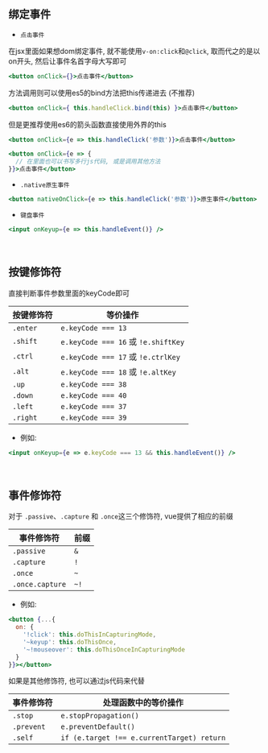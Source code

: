 
## 绑定事件

- `点击事件`

在jsx里面如果想dom绑定事件, 就不能使用`v-on:click`和`@click`, 取而代之的是以on开头, 然后让事件名首字母大写即可

```jsx
<button onClick={}>点击事件</button>
```

方法调用则可以使用es5的bind方法把this传递进去 (不推荐)

```jsx
<button onClick={ this.handleClick.bind(this) }>点击事件</button>
```

但是更推荐使用es6的箭头函数直接使用外界的this

```jsx
<button onClick={e => this.handleClick('参数')}>点击事件</button>

<button onClick={e => {
  // 在里面也可以书写多行js代码, 或是调用其他方法
}}>点击事件</button>
```

- `.native原生事件`

```jsx
<button nativeOnClick={e => this.handleClick('参数')}>原生事件</button>
```

- `键盘事件`

```jsx
<input onKeyup={e => this.handleEvent()} />
```

<br />

## 按键修饰符

直接判断事件参数里面的keyCode即可

| **按键修饰符** | **等价操作** |
| --- | --- |
| `.enter` | `e.keyCode === 13` |
| `.shift` | `e.keyCode === 16` 或 `!e.shiftKey` |
| `.ctrl` | `e.keyCode === 17` 或 `!e.ctrlKey` |
| `.alt` | `e.keyCode === 18` 或 `!e.altKey` |
| `.up` | `e.keyCode === 38` |
| `.down` | `e.keyCode === 40` |
| `.left` | `e.keyCode === 37` |
| `.right` | `e.keyCode === 39` |

- 例如:

```jsx
<input onKeyup={e => e.keyCode === 13 && this.handleEvent()} />
```

<br />

## 事件修饰符

对于 `.passive`、`.capture` 和 `.once`这三个修饰符, vue提供了相应的前缀

| **事件修饰符** | **前缀** |
| --- | --- |
| `.passive` | `&` |
| `.capture` | `!` |
| `.once` | `~` |
| `.once.capture` | `~!` |

- 例如:

```jsx
<button {...{
  on: {
    '!click': this.doThisInCapturingMode,
    '~keyup': this.doThisOnce,
    '~!mouseover': this.doThisOnceInCapturingMode
  }
}}></button>
```

如果是其他修饰符, 也可以通过js代码来代替

| **事件修饰符** | **处理函数中的等价操作** |
| --- | --- |
| `.stop` | `e.stopPropagation()` |
| `.prevent` | `e.preventDefault()` |
| `.self` | `if (e.target !== e.currentTarget) return` |
